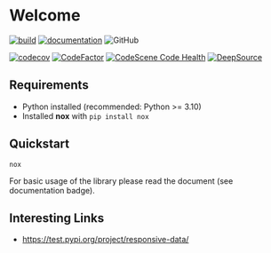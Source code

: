 # Welcome

[![build](https://github.com/thomas-lehmann-private/responsive-data/actions/workflows/build-action.yml/badge.svg)](https://github.com/thomas-lehmann-private/responsive-data/actions)
[![documentation](https://img.shields.io/badge/documentation-ok-%2300ff00)](https://thomas-lehmann-private.github.io/responsive-data)
![GitHub](https://img.shields.io/github/license/thomas-lehmann-private/responsive-data)


[![codecov](https://codecov.io/gh/thomas-lehmann-private/responsive-data/branch/main/graph/badge.svg?token=QD9X5M8ATN)](https://codecov.io/gh/thomas-lehmann-private/responsive-data)
[![CodeFactor](https://www.codefactor.io/repository/github/thomas-lehmann-private/responsive-data/badge)](https://www.codefactor.io/repository/github/thomas-lehmann-private/responsive-data)
[![CodeScene Code Health](https://codescene.io/projects/24499/status-badges/code-health)](https://codescene.io/projects/24499)
[![DeepSource](https://deepsource.io/gh/thomas-lehmann-private/responsive-data.svg/?label=active+issues&show_trend=true&token=Rk85cJy_cMVxRNsMith_Fil9)](https://deepsource.io/gh/thomas-lehmann-private/responsive-data/?ref=repository-badge)


## Requirements

 - Python installed (recommended: Python >= 3.10)
 - Installed **nox** with `pip install nox`

## Quickstart

```
nox
```

For basic usage of the library please read the document (see documentation badge).

 ## Interesting Links

  - https://test.pypi.org/project/responsive-data/

